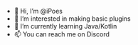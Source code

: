 - 👋 Hi, I’m @iPoes
- 👀 I’m interested in making basic plugins
- 🌱 I’m currently learning Java/Kotlin
- 📫 You can reach me on Discord

<!---
iPoes/iPoes is a ✨ special ✨ repository because its `README.md` (this file) appears on your GitHub profile.
You can click the Preview link to take a look at your changes.
--->
